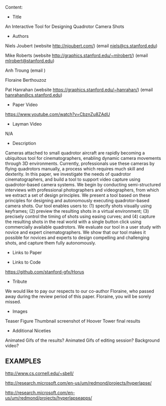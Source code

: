 Content:


- Title

An Interactive Tool for Designing Quadrotor Camera Shots

- Authors

Niels Joubert (website http://njoubert.com/) (email niels@cs.stanford.edu)

Mike Roberts (website http://graphics.stanford.edu/~mlrobert/) (email mlrobert@stanford.edu)

Anh Troung (email )

Floraine Berthouzoz

Pat Hanrahan (website https://graphics.stanford.edu/~hanrahan/) (email hanrahan@cs.stanford.edu)

- Paper Video

https://www.youtube.com/watch?v=CbznZu8ZAdU

- Layman Video

N/A

- Description


Cameras attached to small quadrotor aircraft are rapidly becoming a ubiquitous tool for cinematographers, enabling dynamic camera movements through 3D environments.
Currently, professionals use these cameras by flying quadrotors manually, a process which requires much skill and dexterity. 
In this paper, we investigate the needs of quadrotor cinematographers, and build a tool to support video capture using quadrotor-based camera systems.
We begin by conducting semi-structured interviews with professional photographers and videographers, from which we extract a set of design principles.
We present a tool based on these principles for designing and autonomously executing quadrotor-based camera shots.
Our tool enables users to: (1) specify shots visually using keyframes; (2) preview the resulting shots in a virtual environment; (3) precisely control the timing of shots using easing curves; and (4) capture the resulting shots in the real world with a single button click using commercially available quadrotors.
We evaluate our tool in a user study with novice and expert cinematographers.
We show that our tool makes it possible for novices and experts to design compelling and challenging shots, and capture them fully autonomously.

- Links to Paper



- Links to Code

https://github.com/stanford-gfx/Horus

- Tribute

We would like to pay our respects to our co-author Floraine, who passed away during the review period of this paper. Floraine, you will be sorely missed.


- Images

Teaser Figure
Thumbnail screenshot of Hoover Tower final results

- Additional Niceties

Animated Gifs of the results?
Animated Gifs of editing session?
Background video?


## EXAMPLES

http://www.cs.cornell.edu/~sbell/

http://research.microsoft.com/en-us/um/redmond/projects/hyperlapse/

http://research.microsoft.com/en-us/um/redmond/projects/hyperlapseapps/
